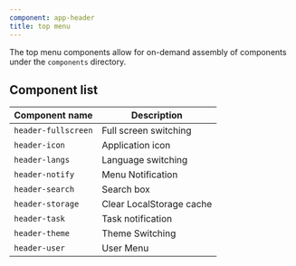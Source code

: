 ```yaml
---
component: app-header
title: top menu
---
```


The top menu components allow for on-demand assembly of components under the `components` directory.

## Component list

| Component name      | Description              |
| ------------------- | ------------------------ |
| `header-fullscreen` | Full screen switching    |
| `header-icon`       | Application icon         |
| `header-langs`      | Language switching       |
| `header-notify`     | Menu Notification        |
| `header-search`     | Search box               |
| `header-storage`    | Clear LocalStorage cache |
| `header-task`       | Task notification        |
| `header-theme`      | Theme Switching          |
| `header-user`       | User Menu                |

